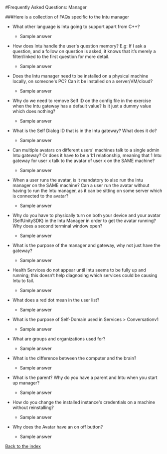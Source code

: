 #Frequently Asked Questions: Manager

###Here is a collection of FAQs specific to the Intu manager

* What other language is Intu going to support apart from C++?
  * Sample answer

* How does Intu handle the user's question memory? E.g: If I ask a question, and a follow on question is asked, it knows that it’s merely a filter/linked to the first question for more detail.
  * Sample answer

* Does the Intu manager need to be installed on a physical machine locally, on someone's PC? Can it be installed on a server/VM/cloud?
  * Sample answer

* Why do we need to remove Self ID on the config file in the exercise when the Intu gateway has a default value? Is it just a dummy value which does nothing?
  * Sample answer

* What is the Self Dialog ID that is in the Intu gateway? What does it do?
  * Sample answer

* Can multiple avatars on different users' machines talk to a single admin Intu gateway? Or does it have to be a 1:1 relationship, meaning that 1 Intu gateway for user x talk to the avatar of user x on the SAME machine?
  * Sample answer

* When a user runs the avatar, is it mandatory to also run the Intu manager on the SAME machine? Can a user run the avatar without having to run the Intu manager, as it can be sitting on some server which is connected to the avatar?
  * Sample answer

* Why do you have to physically turn on both your device and your avatar (SelfUnitySDK) in the Intu Manager in order to get the avatar running? Why does a second terminal window open?
  * Sample answer

* What is the purpose of the manager and gateway, why not just have the gateway?
  * Sample answer

* Health Services do not appear until Intu seems to be fully up and running; this doesn’t help diagnosing which services could be causing Intu to fail.
  * Sample answer

* What does a red dot mean in the user list?
  * Sample answer

* What is the purpose of Self-Domain used in Services > Conversationv1
  * Sample answer

* What are groups and organizations used for?
  * Sample answer

* What is the difference between the computer and the brain?
  * Sample answer

* What is the parent? Why do you have a parent and Intu when you start up manager?
  * Sample answer

* How do you change the installed instance's credentials on a machine without reinstalling?
  * Sample answer

* Why does the Avatar have an on off button?
  * Sample answer

[Back to the index](../../README.md)
